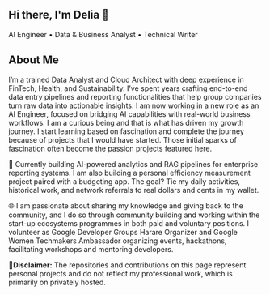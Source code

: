 ## Hi there, I'm Delia 👋

AI Engineer • Data & Business Analyst • Technical Writer

## About Me
I’m a trained Data Analyst and Cloud Architect with deep experience in FinTech, Health, and Sustainability. I’ve spent years crafting end-to-end data entry pipelines and reporting functionalities that help group companies turn raw data into actionable insights. I am now working in a new role as an AI Engineer, focused on bridging AI capabilities with real-world business workflows. I am a curious being and that is what has driven my growth journey. I start learning based on fascination and complete the journey because of projects that I would have started. Those initial sparks of fascination often become the passion projects featured here.

💼 Currently building AI-powered analytics and RAG pipelines for enterprise reporting systems. I am also building a personal efficiency measurement project paired with a budgeting app. The goal? Tie my daily activities, historical work, and network referrals to real dollars and cents in my wallet.

🌐 I am passionate about sharing my knowledge and giving back to the community, and I do so through community building and working within the start-up ecosystems programmes in both paid and voluntary positions. I volunteer as Google Developer Groups Harare Organizer and Google Women Techmakers Ambassador organizing events, hackathons, facilitating workshops and mentoring developers.

 🤔**Disclaimer:** The repositories and contributions on this page represent personal projects and do not reflect my professional work, which is primarily on privately hosted.
